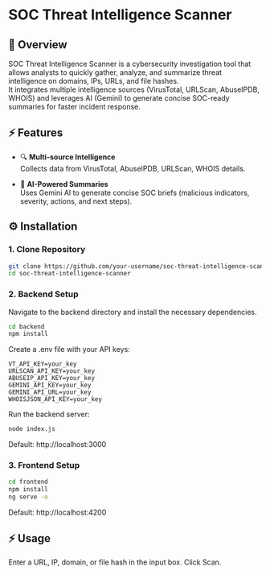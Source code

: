 # SOC Threat Intelligence Scanner

## 🔎 Overview
SOC Threat Intelligence Scanner is a cybersecurity investigation tool that allows analysts to quickly gather, analyze, and summarize threat intelligence on domains, IPs, URLs, and file hashes.  
It integrates multiple intelligence sources (VirusTotal, URLScan, AbuseIPDB, WHOIS) and leverages AI (Gemini) to generate concise SOC-ready summaries for faster incident response.

## ⚡ Features
- 🔍 **Multi-source Intelligence**  
  Collects data from VirusTotal, AbuseIPDB, URLScan, WHOIS details.

- 🧠 **AI-Powered Summaries**  
  Uses Gemini AI to generate concise SOC briefs (malicious indicators, severity, actions, and next steps).

## ⚙️ Installation

### 1. Clone Repository
```bash
git clone https://github.com/your-username/soc-threat-intelligence-scanner.git
cd soc-threat-intelligence-scanner
```

### 2. Backend Setup
Navigate to the backend directory and install the necessary dependencies.
```bash
cd backend
npm install
```

Create a .env file with your API keys:
```env
VT_API_KEY=your_key
URLSCAN_API_KEY=your_key
ABUSEIP_API_KEY=your_key
GEMINI_API_KEY=your_key
GEMINI_API_URL=your_key
WHOISJSON_API_KEY=your_key
```

Run the backend server:
```bash
node index.js
```
Default: http://localhost:3000

### 3. Frontend Setup
```bash
cd frontend
npm install
ng serve -o
```
Default: http://localhost:4200

## ⚡ Usage
Enter a URL, IP, domain, or file hash in the input box.
Click Scan.
